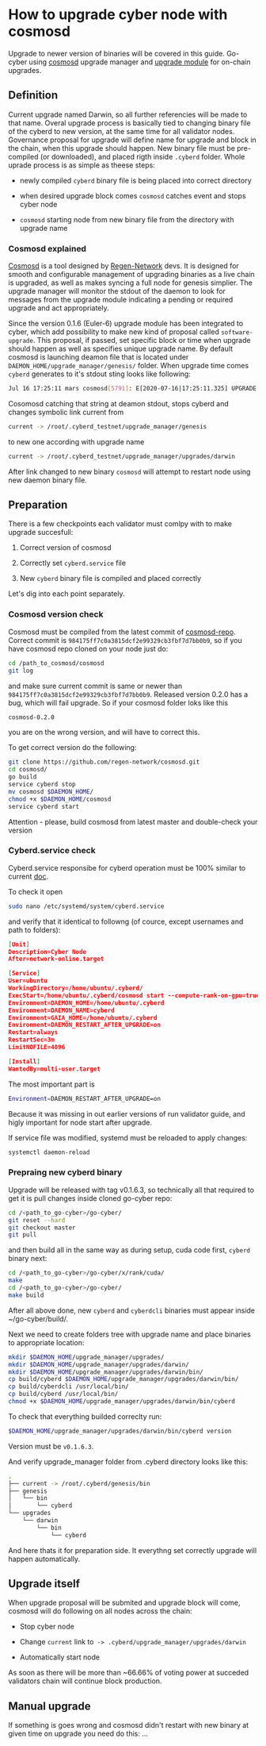 # How to upgrade cyber node with cosmosd

Upgrade to newer version of binaries will be covered in this guide. Go-cyber using [cosmosd](https://github.com/regen-network/cosmosd) upgrade manager and [upgrade module](https://docs.cosmos.network/master/modules/upgrade/) for on-chain upgrades.

## Definition

Current upgrade named Darwin, so all further referencies will be made to that name. Overal upgrade process is basically tied to changing binary file of the cyberd to new version, at the same time for all validator nodes. Governance proposal for upgrade will define name for upgrade and block in the chain, when this upgrade should happen. New binary file must be pre-compiled (or downloaded), and placed rigth inside `.cyberd` folder. Whole uprade process is as simple as theese steps:

- newly compiled `cyberd` binary file is being placed into correct directory

- when desired upgrade block comes `cosmosd` catches event and stops cyber node

- `cosmosd` starting node from new binary file from the directory with upgrade name

### Cosmosd explained

[Cosmosd](https://github.com/regen-network/cosmosd) is a tool designed by [Regen-Network](https://github.com/regen-network) devs. It is designed for smooth and configurable management of upgrading binaries as a live chain is upgraded, as well as makes syncing a full node for genesis simplier. The upgrade manager will monitor the stdout of the daemon to look for messages from the upgrade module indicating a pending or required upgrade and act appropriately.

Since the version 0.1.6 (Euler-6) upgrade module has been integrated to cyber, which add possibility to make new kind of proposal called `software-upgrade`. This proposal, if passed, set specific block or time when upgrade should happen as well as specifies unique upgrade name. By default cosmosd is launching deamon file that is located under `DAEMON_HOME/upgrade_manager/genesis/` folder. When upgrade time comes `cyberd` generates to it's stdout sting looks like following:

```bash
Jul 16 17:25:11 mars cosmosd[5791]: E[2020-07-16|17:25:11.325] UPGRADE "darwin" NEEDED at height: 2000:     module=main
```

Cosomosd catching that string at deamon stdout, stops cyberd and changes symbolic link current from

```bash
current -> /root/.cyberd_testnet/upgrade_manager/genesis
```

to new one according with upgrade name

```bash
current -> /root/.cyberd_testnet/upgrade_manager/upgrades/darwin
```

After link changed to new binary `cosmosd` will attempt to restart node using new daemon binary file.

## Preparation

There is a few checkpoints each validator must comlpy with to make upgrade succesfull:

1. Correct version of cosmosd

2. Correctly set `cyberd.service` file

3. New `cyberd` binary file is compiled and placed correctly

Let's dig into each point separately.

### Cosmosd version check

Cosmosd must be compiled from the latest commit of [cosmosd-repo](https://github.com/regen-network/cosmosd). Correct commit is `984175ff7c0a3815dcf2e99329cb3fbf7d7bb0b9`, so if you have cosmosd repo cloned on your node just do:

```bash
cd /path_to_cosmosd/cosmosd
git log
```

and make sure current commit is same or newer than `984175ff7c0a3815dcf2e99329cb3fbf7d7bb0b9`. Released version 0.2.0 has a bug, which will fail upgrade. So if your cosmosd folder loks like this

```bash
cosmosd-0.2.0
```

you are on the wrong version, and will have to correct this.

To get correct version do the following:

```bash
git clone https://github.com/regen-network/cosmosd.git
cd cosmosd/
go build
service cyberd stop
mv cosmosd $DAEMON_HOME/
chmod +x $DAEMON_HOME/cosmosd
service cyberd start
```

Attention - please, build cosmosd from latest master and double-check your version

### Cyberd.service check

Cyberd.service responsibe for cyberd operation must be 100% similar to current [doc](https://github.com/cybercongress/go-cyber/blob/master/docs/run_validator.md).

To check it open

```bash
sudo nano /etc/systemd/system/cyberd.service
```

and verify that it identical to followng (of cource, except usernames and path to folders):

```json
[Unit]
Description=Cyber Node
After=network-online.target

[Service]
User=ubuntu
WorkingDirectory=/home/ubuntu/.cyberd/
ExecStart=/home/ubuntu/.cyberd/cosmosd start --compute-rank-on-gpu=true
Environment=DAEMON_HOME=/home/ubuntu/.cyberd
Environment=DAEMON_NAME=cyberd
Environment=GAIA_HOME=/home/ubuntu/.cyberd
Environment=DAEMON_RESTART_AFTER_UPGRADE=on
Restart=always
RestartSec=3m
LimitNOFILE=4096

[Install]
WantedBy=multi-user.target
```

The most important part is

```bash
Environment=DAEMON_RESTART_AFTER_UPGRADE=on
```

Because it was missing in out earlier versions of run validator guide, and higly important for node start after upgrade.

If service file was modified, systemd must be reloaded to apply changes:

```bash
systemctl daemon-reload
```

### Prepraing new cyberd binary

Upgrade will be released with tag v0.1.6.3, so technically all that required to get it is pull changes inside cloned go-cyber repo:

```bash
cd /<path_to_go-cyber>/go-cyber/
git reset --hard 
git checkout master
git pull
```

and then build all in the same way as during setup, cuda code first, `cyberd` binary next:

```bash
cd /<path_to_go-cyber>/go-cyber/x/rank/cuda/
make
cd /<path_to_go-cyber>/go-cyber/
make build
```

After all above done, new `cyberd` and `cyberdcli` binaries must appear inside ~/go-cyber/build/.

Next we need to create folders tree with upgrade name and place binaries to appropriate location:

```bash
mkdir $DAEMON_HOME/upgrade_manager/upgrades/
mkdir $DAEMON_HOME/upgrade_manager/upgrades/darwin/
mkdir $DAEMON_HOME/upgrade_manager/upgrades/darwin/bin/
cp build/cyberd $DAEMON_HOME/upgrade_manager/upgrades/darwin/bin/
cp build/cyberdcli /usr/local/bin/
cp build/cyberd /usr/local/bin/
chmod +x $DAEMON_HOME/upgrade_manager/upgrades/darwin/bin/cyberd
```

To check that everything builded correclty run:

```bash
$DAEMON_HOME/upgrade_manager/upgrades/darwin/bin/cyberd version
```

Version must be `v0.1.6.3`.

And verify upgrade_manager folder from .cyberd directory looks like this:

```bash
.
├── current -> /root/.cyberd/genesis/bin
├── genesis
│   └── bin
│       └── cyberd
└── upgrades
    └── darwin
        └── bin
            └── cyberd
```

And here thats it for preparation side. It everythng set correctly upgrade will happen automatically.

## Upgrade itself

When upgrade proposal will be submited and upgrade block will come, cosmosd will do following on all nodes across the chain:

- Stop cyber node

- Change `current` link to` -> .cyberd/upgrade_manager/upgrades/darwin`

- Automatically start node

As soon as there will be more than ~66.66% of voting power at succeded validators chain will continue block production.

## Manual upgrade

If something is goes wrong and cosmosd didn't restart with new binary at given time on upgrade you need do this:
...
